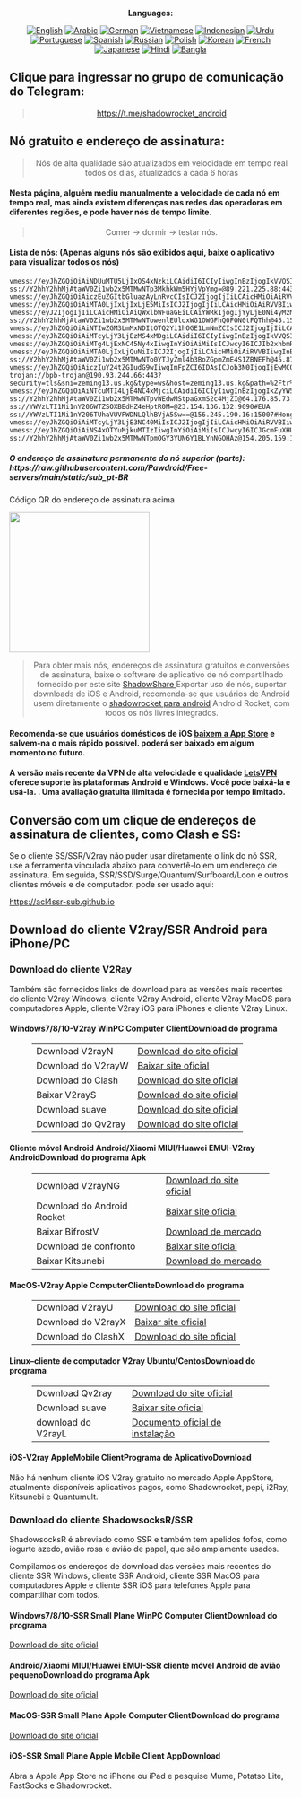 
<div align="center">

**Languages:**

[![English](https://img.shields.io/badge/Language-English-red?style=for-the-badge)](README-en.md)
[![Arabic](https://img.shields.io/badge/Language-Arabic-red?style=for-the-badge)](README-ar.md)
[![German](https://img.shields.io/badge/Language-German-red?style=for-the-badge)](README-de.md)
[![Vietnamese](https://img.shields.io/badge/Language-Vietnamese-red?style=for-the-badge)](README-vi.md)
[![Indonesian](https://img.shields.io/badge/Language-Indonesian-red?style=for-the-badge)](README-id.md)
[![Urdu](https://img.shields.io/badge/Language-Urdu-red?style=for-the-badge)](README-ur-PK.md)
[![Portuguese](https://img.shields.io/badge/Language-Portuguese-red?style=for-the-badge)](README-pt-BR.md)
[![Spanish](https://img.shields.io/badge/Language-Spanish-red?style=for-the-badge)](README-es.md)
[![Russian](https://img.shields.io/badge/Language-Russian-red?style=for-the-badge)](README-ru.md)
[![Polish](https://img.shields.io/badge/Language-Polish-red?style=for-the-badge)](README-pl.md)
[![Korean](https://img.shields.io/badge/Language-Korean-red?style=for-the-badge)](README-ko-KR.md)
[![French](https://img.shields.io/badge/Language-French-red?style=for-the-badge)](README-fr.md)
[![Japanese](https://img.shields.io/badge/Language-Japanese-red?style=for-the-badge)](README-ja.md)
[![Hindi](https://img.shields.io/badge/Language-Hindi-red?style=for-the-badge)](README-hi.md)
[![Bangla](https://img.shields.io/badge/Language-Bangla-red?style=for-the-badge)](README-bn.md)

</div>
<h2>Clique para ingressar no grupo de comunicação do Telegram:</h2>
 <blockquote>
 <p style="text-align: center;"><a href="https://t.me/shadowrocket_android">https://t.me/shadowrocket_android</a></p>
 </blockquote>
 <h2>Nó gratuito e endereço de assinatura:</h2>
 <blockquote>
 <p style="text-align: center;">Nós de alta qualidade são atualizados em velocidade em tempo real todos os dias, atualizados a cada 6 horas</p>
 </blockquote>
 <h4>Nesta página, alguém mediu manualmente a velocidade de cada nó em tempo real, mas ainda existem diferenças nas redes das operadoras em diferentes regiões, e pode haver nós de tempo limite. </h4>
 <blockquote>
 <p style="text-align: center;">Comer -> dormir -> testar nós. </p>
 </blockquote>
 <h4>Lista de nós: (Apenas alguns nós são exibidos aqui, baixe o aplicativo para visualizar todos os nós)</h4>
    
```
vmess://eyJhZGQiOiAiNDUuMTU5LjIxOS4xNzkiLCAidiI6ICIyIiwgInBzIjogIkVVQSIsICJwb3J0IjogODQ0MywgImlkIjogImU4OGI4NWM2LTkzYjQtNDdmNi1iM2ZiLTJjNTVkY2IxMjg5ZiIsICJhaWQiOiAiMCIsICJuZXQiOiAid3MiLCAidHlwZSI6ICIiLCAiaG9zdCI6ICJsYXgyLmliZ2Z3LnRvcCIsICJwYXRoIjogIi9keWFqdndzIiwgInRscyI6ICJ0bHMifQ==
ss://Y2hhY2hhMjAtaWV0Zi1wb2x5MTMwNTp3MkhkWm5HYjVpYmg=@89.221.225.88:443#Israel
vmess://eyJhZGQiOiAiczEuZGItbGluazAyLnRvcCIsICJ2IjogIjIiLCAicHMiOiAiRVVBIiwgInBvcnQiOiAyMDg2LCAiaWQiOiAiNGIzNjYyNWMtYjlkOS0zZWE2LWFlZDUtODZkNjJjNzBlMTZkIiwgImFpZCI6ICIwIiwgIm5ldCI6ICJ3cyIsICJ0eXBlIjogIiIsICJob3N0IjogIjEwMC0yMjMtNzEtMTY2LnMxLmRiLWxpbmswMi50b3AiLCAicGF0aCI6ICIvZGFiYWkuaW4xNzIuNjQuOS4yMDgiLCAidGxzIjogIiJ9
vmess://eyJhZGQiOiAiMTA0LjIxLjIxLjE5MiIsICJ2IjogIjIiLCAicHMiOiAiRVVBIiwgInBvcnQiOiA0NDMsICJpZCI6ICI1ZjcyNmZlMy1kODJlLTRkYTUtYTcxMS04YWYwY2JiMmI2ODIiLCAiYWlkIjogIjAiLCAibmV0IjogIndzIiwgInR5cGUiOiAiIiwgImhvc3QiOiAiMWEyZDUxNGItMzdjZi00OTlmLThkMDgtZDAxN2E5MmFiNWJiLmFzb3VsLWF2YS50b3AiLCAicGF0aCI6ICIvYXp1bWFzZS5yZW4iLCAidGxzIjogInRscyJ9
vmess://eyJ2IjogIjIiLCAicHMiOiAiQWxlbWFuaGEiLCAiYWRkIjogIjYyLjE0Ni4yMzMuNTMiLCAicG9ydCI6IDUwNjc4LCAiaWQiOiAiNWQxZWM2ZTctZmQ1OC00ZTg1LTkxYzUtNjMzNWE4NmQyNzc1IiwgInNjeSI6ICJhdXRvIiwgIm5ldCI6ICJ0Y3AiLCAidHlwZSI6ICJub25lIiwgInRscyI6ICJub25lIiwgInNraXAtY2VydC12ZXJpZnkiOiB0cnVlfQ==
ss://Y2hhY2hhMjAtaWV0Zi1wb2x5MTMwNTowenlEUloxWG1OWGFhQ0FON0tFQThh@45.151.62.54:28825#Alemanha
vmess://eyJhZGQiOiAiNTIwZGM3LmMxNDItOTQ2Yi1hOGE1LmNmZCIsICJ2IjogIjIiLCAicHMiOiAiRVVBIiwgInBvcnQiOiA4MCwgImlkIjogIjUzNTk4NDAxLTMxZTEtNGNlMy1iYjJlLTZjMDBhOGZjM2UwMSIsICJhaWQiOiAiMCIsICJuZXQiOiAid3MiLCAidHlwZSI6ICIiLCAiaG9zdCI6ICJoazAzcy5jMTQyLTk0NmItYThhNS5jZmQiLCAicGF0aCI6ICIvIiwgInRscyI6ICIifQ==
vmess://eyJhZGQiOiAiMTcyLjY3LjEzMS4xMDgiLCAidiI6ICIyIiwgInBzIjogIkVVQSIsICJwb3J0IjogNDQzLCAiaWQiOiAiMTA1MmYyNGUtN2IwOS00NWViLWIwYzUtZDg1OGViMTI0MTkyIiwgImFpZCI6ICIwIiwgIm5ldCI6ICJ3cyIsICJ0eXBlIjogIiIsICJob3N0IjogImdsd2VpZGYuY2ZkIiwgInBhdGgiOiAiL2xpbmt3cyIsICJ0bHMiOiAidGxzIn0=
vmess://eyJhZGQiOiAiMTg4LjExNC45Ny4xIiwgInYiOiAiMiIsICJwcyI6ICJIb2xhbmRhIiwgInBvcnQiOiA0NDMsICJpZCI6ICJlZGJiMTA1OS0xNjMzLTQyNzEtYjY2ZS1lZDRmYmE0N2ExYmYiLCAiYWlkIjogIjAiLCAibmV0IjogIndzIiwgInR5cGUiOiAiIiwgImhvc3QiOiAibGluZGUwNi5pbmRpYXZpZGVvLnNicyIsICJwYXRoIjogIi9saW5rd3MiLCAidGxzIjogInRscyJ9
vmess://eyJhZGQiOiAiMTA0LjIxLjQuNiIsICJ2IjogIjIiLCAicHMiOiAiRVVBIiwgInBvcnQiOiA0NDMsICJpZCI6ICIxMDUyZjI0ZS03YjA5LTQ1ZWItYjBjNS1kODU4ZWIxMjQxOTIiLCAiYWlkIjogIjAiLCAibmV0IjogIndzIiwgInR5cGUiOiAiIiwgImhvc3QiOiAiZ2x3ZWlkZi5jZmQiLCAicGF0aCI6ICIvbGlua3dzIiwgInRscyI6ICJ0bHMifQ==
ss://Y2hhY2hhMjAtaWV0Zi1wb2x5MTMwNTo0YTJyZml4b3BoZGpmZmE4S1ZBNEFh@45.87.175.154:8080#Litu%C3%A2nia
vmess://eyJhZGQiOiAiczIuY24tZGIudG9wIiwgImFpZCI6IDAsICJob3N0IjogIjEwMC0xNjUtNDAtNTQuczIuY24tZGIudG9wIiwgImlkIjogIjRiMzY2MjVjLWI5ZDktM2VhNi1hZWQ1LTg2ZDYyYzcwZTE2ZCIsICJuZXQiOiAid3MiLCAicGF0aCI6ICIvZGFiYWkuaW4xMDQuMjQuMjMxLjE1NSIsICJwb3J0IjogODg4MCwgInBzIjogIkVVQSIsICJ0bHMiOiAiIiwgInR5cGUiOiAiYXV0byIsICJzZWN1cml0eSI6ICJhdXRvIiwgInNraXAtY2VydC12ZXJpZnkiOiB0cnVlLCAic25pIjogIiJ9
trojan://bpb-trojan@190.93.244.66:443?security=tls&sni=zeming13.us.kg&type=ws&host=zeming13.us.kg&path=%2Ftr%3Fed#EUA
vmess://eyJhZGQiOiAiNTcuMTI4LjE4NC4xMjciLCAidiI6ICIyIiwgInBzIjogIkZyYW5cdTAwZTdhIiwgInBvcnQiOiA0NDMsICJpZCI6ICIwM2ZjYzYxOC1iOTNkLTY3OTYtNmFlZC04YTM4Yzk3NWQ1ODEiLCAiYWlkIjogIjAiLCAibmV0IjogIndzIiwgInR5cGUiOiAiIiwgImhvc3QiOiAid3JtZWxtd3hsZi5na3RldmxycXpud3Fxb3p5LmZhYnBmczY2Z2l6bW5vamhjdnF4d2wua3l0cmNmenFsYTg3Z3ZndnM2Yzdram5ydWJ1aC5jYyIsICJwYXRoIjogIi9saW5rdndzIiwgInRscyI6ICJ0bHMifQ==
ss://Y2hhY2hhMjAtaWV0Zi1wb2x5MTMwNTpvWEdwMStpaGxmS2c4MjZI@64.176.85.73:1866#Singapura
ss://YWVzLTI1Ni1nY206WTZSOXBBdHZ4eHptR0M=@23.154.136.132:9090#EUA
ss://YWVzLTI1Ni1nY206TUhaVUVPWDNLQlhBVjA5Sw==@156.245.190.16:15007#Hong+Kong
vmess://eyJhZGQiOiAiMTcyLjY3LjE3NC40MiIsICJ2IjogIjIiLCAicHMiOiAiRVVBIiwgInBvcnQiOiA0NDMsICJpZCI6ICJiYzg2NDA3OC1kY2YzLTRiZjQtOGRiZi1jYTlmMjAwYjU2YmUiLCAiYWlkIjogIjAiLCAibmV0IjogIndzIiwgInR5cGUiOiAiIiwgImhvc3QiOiAiZ3dkZWYuc2JzIiwgInBhdGgiOiAiL2xpbmt3cyIsICJ0bHMiOiAidGxzIn0=
vmess://eyJhZGQiOiAiNS4xOTYuMjkuMTIzIiwgInYiOiAiMiIsICJwcyI6ICJGcmFuXHUwMGU3YSIsICJwb3J0IjogMjA4MiwgImlkIjogIjExMmFjMzZmLTNmNTMtNGUyNi04MzcxLWQyNWMwMjhlMWI5YSIsICJhaWQiOiAiMCIsICJuZXQiOiAid3MiLCAidHlwZSI6ICIiLCAiaG9zdCI6ICIiLCAicGF0aCI6ICIvIiwgInRscyI6ICIifQ==
ss://Y2hhY2hhMjAtaWV0Zi1wb2x5MTMwNTpmOGY3YUN6Y1BLYnNGOHAz@154.205.159.100:990#Ilhas+Seychelles
```
<h5>O endereço de assinatura permanente do nó superior (parte): https://raw.githubusercontent.com/Pawdroid/Free-servers/main/static/sub_pt-BR</h5>
 <p>Código QR do endereço de assinatura acima</p>
 <img src='https://raw.githubusercontent.com/Pawdroid/Free-servers/main/static/sub_pt-BR.png' width=250 height=250>
 <blockquote style='text-align: center;'>Para obter mais nós, endereços de assinatura gratuitos e conversões de assinatura, baixe o software de aplicativo de nó compartilhado fornecido por este site <a href='https://shadowsharing.com'>ShadowShare </a> Exportar uso de nós, suportar downloads de iOS e Android, recomenda-se que usuários de Android usem diretamente o <a href='https://github.com/Pawdroid/shadowrocket_for_android'>shadowrocket para android</a> Android Rocket, com todos os nós livres integrados. </blockquote>
 <h4>Recomenda-se que usuários domésticos de iOS <a href='https://apps.apple.com/cn/app/shadowshare/id1612647259'>baixem a App Store</a> e salvem-na o mais rápido possível. poderá ser baixado em algum momento no futuro.</h4>
 <h4>A versão mais recente da VPN de alta velocidade e qualidade <a href='https://letsgovpn.com'>LetsVPN</a> oferece suporte às plataformas Android e Windows. Você pode baixá-la e usá-la. . Uma avaliação gratuita ilimitada é fornecida por tempo limitado. </h4>
 <div class="nv-content-wrap entry-content">
 <h2>Conversão com um clique de endereços de assinatura de clientes, como Clash e SS:</h2>
 <p>Se o cliente SS/SSR/V2ray não puder usar diretamente o link do nó SSR, use a ferramenta vinculada abaixo para convertê-lo em um endereço de assinatura. Em seguida, SSR/SSD/Surge/Quantum/Surfboard/Loon e outros clientes móveis e de computador. pode ser usado aqui:</p>
 <p><a href="https://acl4ssr-sub.github.io" target="_blank" rel="noreferrer noopener nofollow">https://acl4ssr-sub.github.io</a></p>
 <h2>Download do cliente V2ray/SSR Android para iPhone/PC</h2>
 <h3>Download do cliente V2Ray</h3>
 <p>Também são fornecidos links de download para as versões mais recentes do cliente V2ray Windows, cliente V2ray Android, cliente V2ray MacOS para computadores Apple, cliente V2ray iOS para iPhones e cliente V2ray Linux. </p>
 <h4>Windows7/8/10-<strong>V2ray WinPC Computer Client</strong>Download do programa</h4>
 <figure class="wp-block-table alignwide is-style-stripes"><table><tbody><tr><td>Download V2rayN</td><td><a href="https://github. com/2dust/v2rayN/releases" target="_blank" rel="noreferrer noopener">Download do site oficial</a></td></tr><tr><td>Download do V2rayW</td><td> <a href="https://github.com/Cenmrev/V2RayW/releases" target="_blank" rel="noreferrer noopener">Baixar site oficial</a></td></tr><tr><td> Download do Clash</td><td><a href="https://github.com/Fndroid/clash_for_windows_pkg/releases" target="_blank" rel="noreferrer noopener">Download do site oficial</a></td> </tr><tr><td>Baixar V2rayS</td><td><a href="https://github.com/Shinlor/V2RayS/releases" target="_blank" rel="noreferrer noopener"> Download do site oficial</a></td></tr><tr><td>Download suave</td><td><a href="https://github.com/mellow-io/mellow/releases" target="_blank" rel="noreferrer noopener">Download do site oficial</a></td></tr><tr><td>Download do Qv2ray</td><td><a href= "https://github.com/Qv2ray/Qv2ray" target="_blank" rel="noreferrer noopener">Download do site oficial</a></td></tr></tbody></table></figure>
 <h4><strong>Cliente móvel Android Android/Xiaomi MIUI/Huawei EMUI-V2ray Android</strong>Download do programa Apk</h4>
 <figure class="wp-block-table alignwide is-style-stripes"><table><tbody><tr><td>Download V2rayNG</td><td><a href="https://github. com/2dust/v2rayNG/releases" target="_blank" rel="noreferrer noopener">Download do site oficial</a></td></tr><tr><td>Download do Android Rocket</td><td><a href="https://github.com/Pawdroid/shadowrocket_for_android/releases" target="_blank" rel="noreferrer noopener">Baixar site oficial</a></td></tr><tr> <td>Baixar BifrostV</td><td><a rel="noreferrer noopener" href="https://www.appsapk.com/downloading/latest/com.github.dawndiy.bifrostv-0.6.8.apk " target="_blank">Download de mercado</a></td></tr><tr><td>Download de confronto</td><td><a href="https://github.com/Kr328/ClashForAndroid/releases" target="_blank" rel="noreferrer noopener">Baixar site oficial</a></td></tr><tr><td>Baixar Kitsunebi</td><td><a rel =" noreferrer noopener" href="https://apkpure.com/kitsunebi/fun.kitsunebi.kitsunebi4android" target="_blank">Download do mercado</a></td></tr></tbody></table></figure>
 <h4><strong>MacOS-V2ray <strong>Apple Computer</strong>Cliente</strong>Download do programa</h4>
 <figure class="wp-block-table alignwide is-style-stripes"><table><tbody><tr><td>Download V2rayU</td><td><a href="https://github. com/yanue/V2rayU/releases" target="_blank" rel="noreferrer noopener">Download do site oficial</a></td></tr><tr><td>Download do V2rayX</td><td> <a href="https://github.com/Cenmrev/V2RayX/releases" target="_blank" rel="noreferrer noopener">Baixar site oficial</a></td></tr><tr><td> Download do ClashX</td><td><a href="https://github.com/yichengchen/clashX/releases" target="_blank" rel="noreferrer noopener">Download do site oficial</a></td> </tr></tbody></table></figure>
 <h4><strong>Linux</strong>–<strong>cliente de computador V2ray Ubuntu/Centos</strong>Download do programa</h4>
 <figure class="wp-block-table alignwide is-style-stripes"><table><tbody><tr><td>Download Qv2ray</td><td><a href="https://github. com/Qv2ray/Qv2ray" target="_blank" rel="noreferrer noopener">Download do site oficial</a></td></tr><tr><td>Download suave</td><td><a href ="https://github.com/mellow-io/mellow/releases" target="_blank" rel="noreferrer noopener">Baixar site oficial</a></td></tr><tr><td> download do V2rayL</td><td><a rel="noreferrer noopener" href="https://github.com/jiangxufeng/v2rayL" target="_blank">Documento oficial de instalação</a></td></tr></tbody></table></figure>
 <h4>iOS-<strong>V2ray Apple<strong>Mobile Client</strong>Programa de Aplicativo</strong>Download</h4>
 <p>Não há nenhum cliente iOS V2ray gratuito no mercado Apple AppStore, atualmente disponíveis aplicativos pagos, como Shadowrocket, pepi, i2Ray, Kitsunebi e Quantumult. </p>
 <h3>Download do cliente ShadowsocksR/SSR</h3>
 <p>ShadowsocksR é abreviado como SSR e também tem apelidos fofos, como iogurte azedo, avião rosa e avião de papel, que são amplamente usados. </p>
 <p>Compilamos os endereços de download das versões mais recentes do cliente SSR Windows, cliente SSR Android, cliente SSR MacOS para computadores Apple e cliente SSR iOS para telefones Apple para compartilhar com todos. </p>
 <h4><strong>Windows7/8/10-<strong>SSR Small Plane WinPC Computer Client</strong>Download do programa</strong></h4>
 <p><a rel="noreferrer noopener" href="https://github.com/shadowsocksrr/shadowsocksr-csharp/releases" target="_blank">Download do site oficial</a></p>
 <h4><strong><strong>Android/Xiaomi MIUI/Huawei EMUI-SSR cliente móvel Android de avião pequeno</strong>Download do programa Apk</strong></h4>
 <p><a rel="noreferrer noopener" href="https://github.com/shadowsocksrr/shadowsocksr-android/releases" target="_blank">Download do site oficial</a></p>
 <h4><strong><strong>MacOS-SSR Small Plane Apple Computer Client</strong>Download do programa</strong></h4>
 <p><a href="https://github.com/qinyuhang/ShadowsocksX-NG-R/releases" target="_blank" rel="noreferrer noopener">Download do site oficial</a></p>
 <h4><strong>iOS-<strong>SSR Small Plane Apple Mobile Client App</strong></strong>Download</h4>
 <p>Abra a Apple App Store no iPhone ou iPad e pesquise Mume, Potatso Lite, FastSocks e Shadowrocket. </p></div>
    